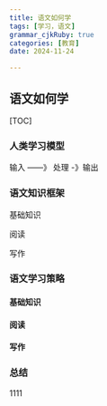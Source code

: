 ```yaml
---
title: 语文如何学 
tags: [学习，语文]
grammar_cjkRuby: true
categories: [教育]
date: 2024-11-24

---
```



## 语文如何学
[TOC]




### 人类学习模型

输入 ——》 处理 -》输出


### 语文知识框架

基础知识

阅读

写作


### 语文学习策略

#### 基础知识


#### 阅读

#### 写作

### 总结
1111
